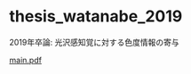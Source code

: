 # thesis_watanabe_2019
2019年卒論: 光沢感知覚に対する色度情報の寄与

[main.pdf](https://github.com/w4t4/thesis_watanabe_2019/files/4701986/main.pdf)
